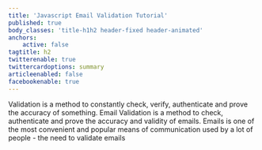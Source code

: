 ```yaml
---
title: 'Javascript Email Validation Tutorial'
published: true
body_classes: 'title-h1h2 header-fixed header-animated'
anchors:
    active: false
tagtitle: h2
twitterenable: true
twittercardoptions: summary
articleenabled: false
facebookenable: true
---
```


Validation is a method to constantly check, verify, authenticate and prove the accuracy of something. Email Validation is a method to check, authenticate and prove the accuracy and validity of emails. Emails is one of the most convenient and popular means of communication used by a lot of people - the need to validate emails 